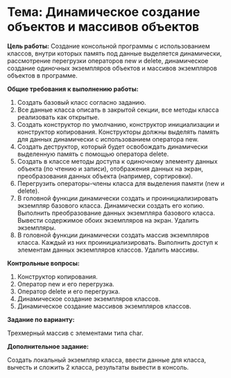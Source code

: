 # Тема: Динамическое создание объектов и массивов объектов

**Цель работы:** Создание консольной программы с использованием классов, внутри которых память под данные выделяется
динамически, рассмотрение перегрузки операторов new и delete, динамическое создание одиночных экземпляров объектов и
массивов экземпляров объектов в программе.

**Общие требования к выполнению работы:**

1. Создать базовый класс согласно заданию.
2. Все данные класса описать в закрытой секции, все методы класса реализовать как открытые.
3. Создать конструктор по умолчанию, конструктор инициализации и конструктор копирования. 
   Конструкторы должны выделять память для данных динамически с использованием оператора new.
4. Создать деструктор, который будет освобождать динамически выделенную память с помощью оператора delete.
5. Создать в классе методы доступа к одиночному элементу данных объекта (по чтению и записи), отображения данных
   на экран, преобразования данных объекта (например, сортировки).
6. Перегрузить операторы-члены класса для выделения памяти (new и delete).
7. В головной функции динамически создать и проинициализировать экземпляр базового класса. Динамически создать 
   его копию. Выполнить преобразование данных экземпляра базового класса. Вывести содержимое обоих экземпляров на экран. 
   Удалить экземпляры.
8. В головной функции динамически создать массив экземпляров класса. Каждый из них проинициализировать. Выполнить доступ
   к элементам данных экземпляров классов. Удалить массивы.

**Контрольные вопросы:**

1. Конструктор копирования.
2. Оператор new и его перегрузка.
3. Оператор delete и его перегрузка.
4. Динамическое создание экземпляров классов.
5. Динамическое создание массивов экземпляров классов.

**Задание по варианту:**

Трехмерный массив с элементами типа char.

**Дополнительное задание:**

Создать локальный экземпляр класса, ввести данные для класса, вычесть и сложить 2 класса, результаты вывести в консоль.
